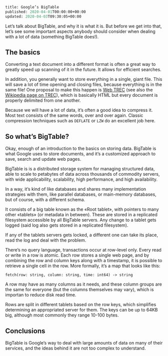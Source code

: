 ```meta
title: Google’s BigTable
published: 2020-04-01T00:00:00+00:00
updated: 2020-04-03T09:30:05+00:00
```

Let’s talk about BigTable, and why it is what it is. But before we get into that, let’s see some important aspects anybody should consider when dealing with a lot of data (something BigTable does!).

## The basics

Converting a text document into a different format is often a great way to greatly speed up scanning of it in the future. It allows for efficient searches.

In addition, you generally want to store everything in a single, giant file. This will save a lot of time opening and closing files, because everything is in the same file! One proposal to make this happen is [Web TREC](https://trec.nist.gov/file_help.html) (see also the [Wikipedia page on TREC](https://en.wikipedia.org/wiki/Text_Retrieval_Conference)), which is basically HTML but every document is properly delimited from one another.

Because we will have a lot of data, it’s often a good idea to compress it. Most text consists of the same words, over and over again. Classic compression techniques such as `DEFLATE` or `LZW` do an excellent job here.

## So what’s BigTable?

Okay, enough of an introduction to the basics on storing data. BigTable is what Google uses to store documents, and it’s a customized approach to save, search and update web pages.

BigTable is is a distributed storage system for managing structured data, able to scale to petabytes of data across thousands of commodity servers, with wide applicability, scalability, high performance, and high availability.

In a way, it’s kind of like databases and shares many implementation strategies with them, like parallel databases, or main-memory databases, but of course, with a different schema.

It consists of a big table known as the «Root tablet», with pointers to many other «tablets» (or metadata in between). These are stored in a replicated filesystem accessible by all BigTable servers. Any change to a tablet gets logged (said log also gets stored in a replicated filesystem).

If any of the tablets servers gets locked, a different one can take its place, read the log and deal with the problem.

There’s no query language, transactions occur at row-level only. Every read or write in a row is atomic. Each row stores a single web page, and by combining the row and column keys along with a timestamp, it is possible to retrieve a single cell in the row. More formally, it’s a map that looks like this:

```
fetch(row: string, column: string, time: int64) -> string
```

A row may have as many columns as it needs, and these column groups are the same for everyone (but the columns themselves may vary), which is importan to reduce disk read time.

Rows are split in different tablets based on the row keys, which simplifies determining an appropriated server for them. The keys can be up to 64KB big, although most commonly they range 10-100 bytes.

## Conclusions

BigTable is Google’s way to deal with large amounts of data on many of their services, and the ideas behind it are not too complex to understand.
